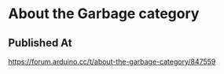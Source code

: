 # About the Garbage category

## Published At

https://forum.arduino.cc/t/about-the-garbage-category/847559
